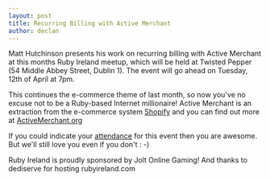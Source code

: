 ```yaml
---
layout: post
title: Recurring Billing with Active Merchant
author: declan
---
```


Matt Hutchinson presents his work on recurring billing with Active Merchant at this months Ruby Ireland meetup, which will be held at Twisted Pepper (54 Middle Abbey Street, Dublin 1). The event will go ahead on Tuesday, 12th of April at 7pm. 

This continues the e-commerce theme of last month, so now you've no excuse not to be a Ruby-based Internet millionaire! Active Merchant is an extraction from the e-commerce system [Shopify](http://shopify.com) and you can find out more at [ActiveMerchant.org](http://www.activemerchant.org)

If you could indicate your [attendance](http://www.doodle.com/c5kbmf7pync72gug) for this event then you are awesome. But we'll still love you even if you don't : -)

Ruby Ireland is proudly sponsored by Jolt Online Gaming!
And thanks to dediserve for hosting rubyireland.com
